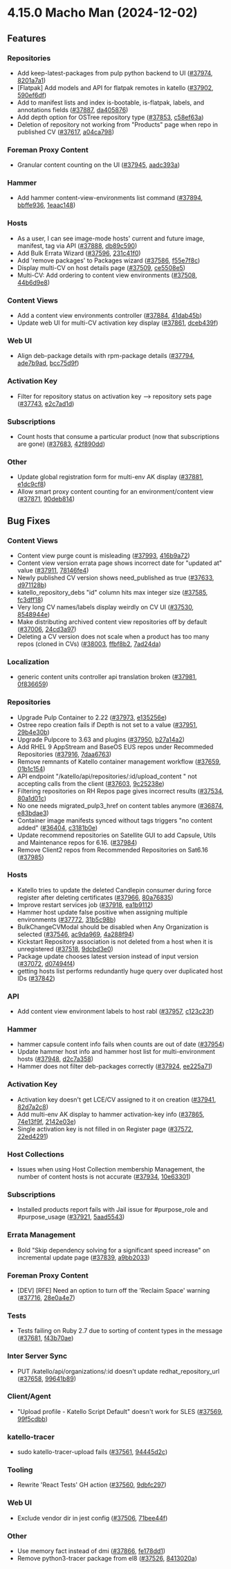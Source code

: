 # 4.15.0 Macho Man (2024-12-02)

## Features

### Repositories
 * Add keep-latest-packages from pulp python backend to UI ([#37974](https://projects.theforeman.org/issues/37974), [8201a7a1](https://github.com/Katello/katello.git/commit/8201a7a1920c17925ecd39ea967e63c45136f13b))
 * [Flatpak] Add models and API for flatpak remotes in katello ([#37902](https://projects.theforeman.org/issues/37902), [590ef6df](https://github.com/Katello/katello.git/commit/590ef6df29bfa9cbb9ca5458aaae0f61bc19eafa))
 *  Add to manifest lists and index is-bootable, is-flatpak, labels, and annotations fields  ([#37887](https://projects.theforeman.org/issues/37887), [da405876](https://github.com/Katello/katello.git/commit/da40587680c2e05d53752196d157da34653e475d))
 * Add depth option for OSTree repository type ([#37853](https://projects.theforeman.org/issues/37853), [c58ef63a](https://github.com/Katello/katello.git/commit/c58ef63a691566b163eae787318ea015e2fa5104))
 * Deletion of repository not working from "Products" page when repo in published CV ([#37617](https://projects.theforeman.org/issues/37617), [a04ca798](https://github.com/Katello/katello.git/commit/a04ca7988f32a9d47eea23562aa782621a56f033))

### Foreman Proxy Content
 * Granular content counting on the UI ([#37945](https://projects.theforeman.org/issues/37945), [aadc393a](https://github.com/Katello/katello.git/commit/aadc393af67dee8d0b087d10e104c09f22c0e605))

### Hammer
 * Add hammer content-view-environments list command ([#37894](https://projects.theforeman.org/issues/37894), [bbffe936](https://github.com/Katello/hammer-cli-katello.git/commit/bbffe936764a1413e2107afcba96d52ab5a09b73), [1eaac148](https://github.com/Katello/hammer-cli-katello.git/commit/1eaac1481c459a1d8c145968cc41051a73b04558))

### Hosts
 * As a user, I can see image-mode hosts' current and future image, manifest, tag via API ([#37888](https://projects.theforeman.org/issues/37888), [db89c590](https://github.com/Katello/katello.git/commit/db89c59031e34994805faaf3c6314b0e412b56c3))
 * Add  Bulk Errata Wizard ([#37596](https://projects.theforeman.org/issues/37596), [231c41f0](https://github.com/Katello/katello.git/commit/231c41f0c08cf1aebcd0f5eb58c34fe60b8a4a63))
 * Add 'remove packages' to Packages wizard ([#37586](https://projects.theforeman.org/issues/37586), [f55e7f8c](https://github.com/Katello/katello.git/commit/f55e7f8c759deb2bc332624b6418f0f988ad7f0f))
 * Display multi-CV on host details page ([#37509](https://projects.theforeman.org/issues/37509), [ce5508e5](https://github.com/Katello/katello.git/commit/ce5508e57c78d5c60855a9ac3e2730da46a56576))
 * Multi-CV: Add ordering to content view environments ([#37508](https://projects.theforeman.org/issues/37508), [44b6d9e8](https://github.com/Katello/katello.git/commit/44b6d9e8a7baf01492d0c5b561620e714d7881d2))

### Content Views
 * Add a content view environments controller ([#37884](https://projects.theforeman.org/issues/37884), [41dab45b](https://github.com/Katello/katello.git/commit/41dab45b809f3e6385db29ab5da6341acf6e4c02))
 * Update web UI for multi-CV activation key display ([#37861](https://projects.theforeman.org/issues/37861), [dceb439f](https://github.com/Katello/katello.git/commit/dceb439ff843ddadcf717e1c663ad7f49f549c34))

### Web UI
 * Align deb-package details with rpm-package details ([#37794](https://projects.theforeman.org/issues/37794), [ade7b9ad](https://github.com/Katello/katello.git/commit/ade7b9ad948657b5e700734bb2333ec56b4c75f9), [bcc75d9f](https://github.com/Katello/katello.git/commit/bcc75d9f2df60c2cc1a4e44fa1928071b9c5a5e7))

### Activation Key
 * Filter for repository status on activation key --> repository sets page ([#37743](https://projects.theforeman.org/issues/37743), [e2c7ad1d](https://github.com/Katello/katello.git/commit/e2c7ad1dd86f07b1b846ce60073b7c1dc2006bf0))

### Subscriptions
 * Count hosts that consume a particular product (now that subscriptions are gone) ([#37683](https://projects.theforeman.org/issues/37683), [42f890dd](https://github.com/Katello/katello.git/commit/42f890ddad42eeaaffc12596a96d35f542d83622))

### Other
 * Update global registration form for multi-env AK display ([#37881](https://projects.theforeman.org/issues/37881), [e1dc9cf8](https://github.com/Katello/katello.git/commit/e1dc9cf843912d4e9d45d3e4abc2ee76170be7e4))
 * Allow smart proxy content counting for an environment/content view ([#37871](https://projects.theforeman.org/issues/37871), [90deb814](https://github.com/Katello/katello.git/commit/90deb814baf4b47bbad0a119589861d4d3db5b36))

## Bug Fixes

### Content Views
 * Content view purge count is misleading ([#37993](https://projects.theforeman.org/issues/37993), [416b9a72](https://github.com/Katello/hammer-cli-katello.git/commit/416b9a72354f7ae8ae47f3232220cd9d88a33590))
 * Content view version errata page shows incorrect date for "updated at" value ([#37911](https://projects.theforeman.org/issues/37911), [78146fe4](https://github.com/Katello/katello.git/commit/78146fe4798e7025cbfc85a3097843eb12bc1946))
 * Newly published CV version shows need_published as true ([#37633](https://projects.theforeman.org/issues/37633), [d971128b](https://github.com/Katello/katello.git/commit/d971128becebce1cb42cebb417172774f706c8ec))
 * katello_repository_debs "id" column hits max integer size ([#37585](https://projects.theforeman.org/issues/37585), [fc3dff18](https://github.com/Katello/katello.git/commit/fc3dff18c6a74cb089bceb8c873070e472ce79a5))
 * Very long CV names/labels display weirdly on CV UI ([#37530](https://projects.theforeman.org/issues/37530), [8548944e](https://github.com/Katello/katello.git/commit/8548944ee75c7eb4f3adbc304f8b975efb59c266))
 * Make distributing archived content view repositories off by default ([#37006](https://projects.theforeman.org/issues/37006), [24cd3a97](https://github.com/Katello/katello.git/commit/24cd3a977f375555ec5a1456322828c50aa9771a))
 * Deleting a CV version does not scale when a product has too many repos (cloned in CVs) ([#38003](https://projects.theforeman.org/issues/38003), [ffbf8b2](https://github.com/Katello/katello/commit/ffbf8b21e929f96b539b09077bc2911f65ef0bd7), [7ad24da](https://github.com/Katello/katello/commit/7ad24da886a60eb7c28a4d43f75588f2e2191e31))

### Localization
 * generic content units controller api translation broken ([#37981](https://projects.theforeman.org/issues/37981), [0f836659](https://github.com/Katello/katello.git/commit/0f8366599a203ab3f6c06cb305292083a97aa02e))

### Repositories
 * Upgrade Pulp Container to 2.22 ([#37973](https://projects.theforeman.org/issues/37973), [e135256e](https://github.com/Katello/katello.git/commit/e135256ea8d2a4cc86874531a30c0318dd564908))
 * Ostree repo creation fails if Depth is not set to a value ([#37951](https://projects.theforeman.org/issues/37951), [29b4e30b](https://github.com/Katello/katello.git/commit/29b4e30b86d2c08bbe67ac3799e7ff47fc95a9a6))
 * Upgrade Pulpcore to 3.63 and plugins ([#37950](https://projects.theforeman.org/issues/37950), [b27a14a2](https://github.com/Katello/katello.git/commit/b27a14a29866c7ac97a574b00b5b872ae97152b2))
 * Add RHEL 9 AppStream and BaseOS EUS repos under Recommeded Repositories  ([#37916](https://projects.theforeman.org/issues/37916), [7daa6763](https://github.com/Katello/katello.git/commit/7daa6763dec6b98ac7a4b273a592bdc031250831))
 * Remove remnants of Katello container management workflow ([#37659](https://projects.theforeman.org/issues/37659), [01b1c154](https://github.com/Katello/katello.git/commit/01b1c154556454c6c181571c069ae1a4712fef70))
 * API endpoint "/katello/api/repositories/:id/upload_content " not accepting calls from the client ([#37603](https://projects.theforeman.org/issues/37603), [9c25238e](https://github.com/Katello/katello.git/commit/9c25238e9aa59305c9b981627bb3a8d33cada294))
 * Filtering repositories on RH Repos page gives incorrect results ([#37534](https://projects.theforeman.org/issues/37534), [80a1d01c](https://github.com/Katello/katello.git/commit/80a1d01cdef8511f46756d7a602efa36f89d649f))
 * No one needs migrated_pulp3_href on content tables anymore ([#36874](https://projects.theforeman.org/issues/36874), [e83bdae3](https://github.com/Katello/katello.git/commit/e83bdae3fb2e2fbae5df8ab5ed1372161636e8ce))
 * Container image manifests synced without tags triggers "no content added" ([#36404](https://projects.theforeman.org/issues/36404), [c3181b0e](https://github.com/Katello/katello.git/commit/c3181b0e7ffb49505a56c11de5d248e3a028a19f))
 * Update recommend repositories on Satellite GUI to add Capsule, Utils and Maintenance repos for 6.16. ([#37984](https://projects.theforeman.org/issues/37984))
 * Remove Client2 repos from Recommended Repositories on Sat6.16 ([#37985](https://projects.theforeman.org/issues/37985))

### Hosts
 * Katello tries to update the deleted Candlepin consumer during force register after deleting certificates ([#37966](https://projects.theforeman.org/issues/37966), [80a76835](https://github.com/Katello/katello.git/commit/80a76835112e6c608b59be0538dc980641c14563))
 * Improve restart services job ([#37918](https://projects.theforeman.org/issues/37918), [ea1b9112](https://github.com/Katello/katello.git/commit/ea1b9112e0c430634b6892d666a4895c769edd48))
 * Hammer host update false positive when assigning multiple environments ([#37772](https://projects.theforeman.org/issues/37772), [31b5c98b](https://github.com/Katello/katello.git/commit/31b5c98ba80fbe8ae8e13eb902529fe6dc81bf6a))
 * BulkChangeCVModal should be disabled when Any Organization is selected ([#37546](https://projects.theforeman.org/issues/37546), [ac9da969](https://github.com/Katello/katello.git/commit/ac9da96950389954d48bf741c1f759b03d289524), [4a288f94](https://github.com/Katello/katello.git/commit/4a288f944abbf53bd5d7b25084d0794f0a34eea1))
 * Kickstart Repository association is not deleted from a host when it is unregistered ([#37518](https://projects.theforeman.org/issues/37518), [9dcbd3e0](https://github.com/Katello/katello.git/commit/9dcbd3e094811639ec3ba0cdc796013467433784))
 * Package update chooses latest version instead of input version ([#37072](https://projects.theforeman.org/issues/37072), [d07494f4](https://github.com/Katello/katello.git/commit/d07494f4dba5f32f4673eb78ada8e36bacfa985d))
 * getting hosts list performs redundantly huge query over duplicated host IDs ([#37842](https://projects.theforeman.org/issues/37842))

### API
 * Add content view environment labels to host rabl ([#37957](https://projects.theforeman.org/issues/37957), [c123c23f](https://github.com/Katello/katello.git/commit/c123c23f57e51308ca25f57b91faed7acde298d0))

### Hammer
 * hammer capsule content info fails when counts are out of date ([#37954](https://projects.theforeman.org/issues/37954))
 * Update hammer host info and hammer host list for multi-environment hosts ([#37948](https://projects.theforeman.org/issues/37948), [d2c7a358](https://github.com/Katello/hammer-cli-katello.git/commit/d2c7a35887f386157fcf0975a90b2d25fb1fc293))
 * Hammer does not filter deb-packages correctly ([#37924](https://projects.theforeman.org/issues/37924), [ee225a71](https://github.com/Katello/hammer-cli-katello.git/commit/ee225a714a3f7e60fa53c18d63762b182c361379))

### Activation Key
 * Activation key doesn't get LCE/CV assigned to it on creation ([#37941](https://projects.theforeman.org/issues/37941), [82d7a2c8](https://github.com/Katello/katello.git/commit/82d7a2c8899a1ccf52e124dcc8464d20970e9599))
 * Add multi-env AK display to hammer activation-key info ([#37865](https://projects.theforeman.org/issues/37865), [74e13f9f](https://github.com/Katello/katello.git/commit/74e13f9fa50fa000d69e9c3ad2df374787058295), [2142e03e](https://github.com/Katello/hammer-cli-katello.git/commit/2142e03ecea8ca8ac149daacc6e27c3e43484433))
 * Single activation key is not filled in on Register page ([#37572](https://projects.theforeman.org/issues/37572), [22ed4291](https://github.com/Katello/katello.git/commit/22ed4291d77a925d7c326a29150b9345575bc55f))

### Host Collections
 * Issues when using Host Collection membership Management, the number of content hosts is not accurate ([#37934](https://projects.theforeman.org/issues/37934), [10e63301](https://github.com/Katello/katello.git/commit/10e63301cc27ae19512aec63cb1b1fc971031595))

### Subscriptions
 * Installed products report fails with Jail issue for #purpose_role and #purpose_usage ([#37921](https://projects.theforeman.org/issues/37921), [5aad5543](https://github.com/Katello/katello.git/commit/5aad554311c7764b5f985825b2886c247cc05d8c))

### Errata Management
 * Bold "Skip dependency solving for a significant speed increase" on incremental update page ([#37839](https://projects.theforeman.org/issues/37839), [a9bb2033](https://github.com/Katello/katello.git/commit/a9bb203319904166b5761c1caa21c54e1bc43e04))

### Foreman Proxy Content
 * [DEV] [RFE] Need an option to turn off the 'Reclaim Space' warning ([#37716](https://projects.theforeman.org/issues/37716), [28e0a4e7](https://github.com/Katello/katello.git/commit/28e0a4e7924db41e5ef2846a464832c66ec3c710))

### Tests
 * Tests failing on Ruby 2.7 due to sorting of content types in the message ([#37681](https://projects.theforeman.org/issues/37681), [f43b70ae](https://github.com/Katello/katello.git/commit/f43b70aeea914c14fe61d375fc2c288252ed30fa))

### Inter Server Sync
 * PUT /katello/api/organizations/:id doesn't update redhat_repository_url ([#37658](https://projects.theforeman.org/issues/37658), [99641b89](https://github.com/Katello/katello.git/commit/99641b8971a5f947877f3947908b2116c0872177))

### Client/Agent
 * "Upload profile - Katello Script Default" doesn't work for SLES ([#37569](https://projects.theforeman.org/issues/37569), [99f5cdbb](https://github.com/Katello/katello.git/commit/99f5cdbbd81ce331515d4494bb809fe287ed96a7))

### katello-tracer
 * sudo katello-tracer-upload fails ([#37561](https://projects.theforeman.org/issues/37561), [94445d2c](https://github.com/Katello/katello.git/commit/94445d2c80a73ea9aca128acb13039c533fcd8d6))

### Tooling
 * Rewrite 'React Tests' GH action ([#37560](https://projects.theforeman.org/issues/37560), [9dbfc297](https://github.com/Katello/katello.git/commit/9dbfc297e1e97f0728c16e4d46938fdd33879b5f))

### Web UI
 * Exclude vendor dir in jest config ([#37506](https://projects.theforeman.org/issues/37506), [71bee44f](https://github.com/Katello/katello.git/commit/71bee44f768009dd8b67370a8c48d49fdfc818a7))

### Other
 * Use memory fact instead of dmi ([#37866](https://projects.theforeman.org/issues/37866), [fe178dd1](https://github.com/Katello/katello.git/commit/fe178dd17dc7b0777eeb654e04f7e4fae20c765c))
 * Remove python3-tracer package from el8 ([#37526](https://projects.theforeman.org/issues/37526), [8413020a](https://github.com/Katello/katello-host-tools.git/commit/8413020acb3ce15783a210a1c4d8dc3022cc7fae))
